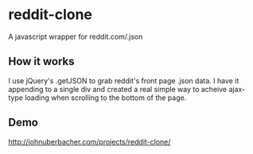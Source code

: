 # reddit-clone
A javascript wrapper for reddit.com/.json

## How it works
I use jQuery's .getJSON to grab reddit's front page .json data. I have it appending to a single div and created a real simple way to acheive ajax-type loading when scrolling to the bottom of the page. 
## Demo
http://johnuberbacher.com/projects/reddit-clone/
